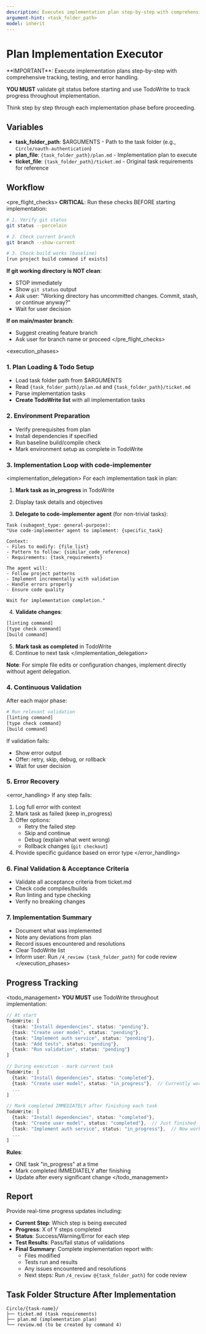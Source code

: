 ```yaml
---
description: Executes implementation plan step-by-step with comprehensive tracking
argument-hint: <task_folder_path>
model: inherit
---
```


# Plan Implementation Executor

<instruction>
**IMPORTANT**: Execute implementation plans step-by-step with comprehensive tracking, testing, and error handling.

**YOU MUST** validate git status before starting and use TodoWrite to track progress throughout implementation.

Think step by step through each implementation phase before proceeding.
</instruction>

## Variables
- **task_folder_path**: $ARGUMENTS - Path to the task folder (e.g., `Circle/oauth-authentication`)
- **plan_file**: `{task_folder_path}/plan.md` - Implementation plan to execute
- **ticket_file**: `{task_folder_path}/ticket.md` - Original task requirements for reference

## Workflow

<pre_flight_checks>
**CRITICAL**: Run these checks BEFORE starting implementation:

```bash
# 1. Verify git status
git status --porcelain

# 2. Check current branch
git branch --show-current

# 3. Check build works (baseline)
[run project build command if exists]
```

**If git working directory is NOT clean**:
- STOP immediately
- Show `git status` output
- Ask user: "Working directory has uncommitted changes. Commit, stash, or continue anyway?"
- Wait for user decision

**If on main/master branch**:
- Suggest creating feature branch
- Ask user for branch name or proceed
</pre_flight_checks>

<execution_phases>
### 1. **Plan Loading & Todo Setup**
- Load task folder path from $ARGUMENTS
- Read `{task_folder_path}/plan.md` and `{task_folder_path}/ticket.md`
- Parse implementation tasks
- **Create TodoWrite list** with all implementation tasks

### 2. **Environment Preparation**
- Verify prerequisites from plan
- Install dependencies if specified
- Run baseline build/compile check
- Mark environment setup as complete in TodoWrite

### 3. **Implementation Loop with code-implementer**

<implementation_delegation>
For each implementation task in plan:

1. **Mark task as in_progress** in TodoWrite
2. Display task details and objectives

3. **Delegate to code-implementer agent** (for non-trivial tasks):
```
Task (subagent_type: general-purpose):
"Use code-implementer agent to implement: {specific_task}

Context:
- Files to modify: {file_list}
- Pattern to follow: {similar_code_reference}
- Requirements: {task_requirements}

The agent will:
- Follow project patterns
- Implement incrementally with validation
- Handle errors properly
- Ensure code quality

Wait for implementation completion."
```

4. **Validate changes**:
```bash
[linting command]
[type check command]
[build command]
```

5. **Mark task as completed** in TodoWrite
6. Continue to next task
</implementation_delegation>

**Note**: For simple file edits or configuration changes, implement directly without agent delegation.

### 4. **Continuous Validation**
After each major phase:
```bash
# Run relevant validation
[linting command]
[type check command]
[build command]
```

If validation fails:
- Show error output
- Offer: retry, skip, debug, or rollback
- Wait for user decision

### 5. **Error Recovery**
<error_handling>
If any step fails:
1. Log full error with context
2. Mark task as failed (keep in_progress)
3. Offer options:
   - Retry the failed step
   - Skip and continue
   - Debug (explain what went wrong)
   - Rollback changes (`git checkout`)
4. Provide specific guidance based on error type
</error_handling>

### 6. **Final Validation & Acceptance Criteria**
- Validate all acceptance criteria from ticket.md
- Check code compiles/builds
- Run linting and type checking
- Verify no breaking changes

### 7. **Implementation Summary**
- Document what was implemented
- Note any deviations from plan
- Record issues encountered and resolutions
- Clear TodoWrite list
- Inform user: Run `/4_review {task_folder_path}` for code review
</execution_phases>

## Progress Tracking

<todo_management>
**YOU MUST** use TodoWrite throughout implementation:

```typescript
// At start
TodoWrite: [
  {task: "Install dependencies", status: "pending"},
  {task: "Create user model", status: "pending"},
  {task: "Implement auth service", status: "pending"},
  {task: "Add tests", status: "pending"},
  {task: "Run validation", status: "pending"}
]

// During execution - mark current task
TodoWrite: [
  {task: "Install dependencies", status: "completed"},
  {task: "Create user model", status: "in_progress"},  // Currently working
  ...
]

// Mark completed IMMEDIATELY after finishing each task
TodoWrite: [
  {task: "Install dependencies", status: "completed"},
  {task: "Create user model", status: "completed"},  // Just finished
  {task: "Implement auth service", status: "in_progress"},  // Now working
  ...
]
```

**Rules**:
- ONE task "in_progress" at a time
- Mark completed IMMEDIATELY after finishing
- Update after every significant change
</todo_management>

## Report
Provide real-time progress updates including:
- **Current Step**: Which step is being executed
- **Progress**: X of Y steps completed
- **Status**: Success/Warning/Error for each step
- **Test Results**: Pass/fail status of validations
- **Final Summary**: Complete implementation report with:
  - Files modified
  - Tests run and results
  - Any issues encountered and resolutions
  - Next steps: Run `/4_review @{task_folder_path}` for code review

## Task Folder Structure After Implementation

```
Circle/{task-name}/
├── ticket.md (task requirements)
├── plan.md (implementation plan)
└── review.md (to be created by command 4)
```
